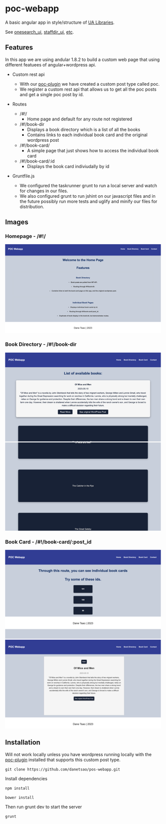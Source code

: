 # poc-webapp

A basic angular app in style/structure of [UA Libraries](https://github.com/ualibweb).

See [onesearch_ui](https://github.com/ualibweb/oneSearch_ui), [staffdir_ui](https://github.com/ualibweb/staffdir_ui), [etc](https://github.com/ualibweb).


## Features
In this app we are using andular 1.8.2 to build a custom web page that using different featuees of angular+wordpress api.

- Custom rest api
    - With our [poc-plugin](https://github.com/danetsao/poc-plugin) we have created a custom post type called poc.
    - We register a custom rest api that allows us to get all the poc posts and get a single poc post by id.
- Routes
    - /#!/
        - Home page and default for any route not registered
    - /#!/book-dir
        - Displays a book directory which is a list of all the books
        - Contains links to each individual book card and the original wordpress post
    - /#!/book-card/
        - A simple page that just shows how to access the individual book card
    - /#!/book-card/:id
        - Displays the book card indiviudally by id


- Gruntfile.js
    - We configured the taskrunner grunt to run a local server and watch for changes in our files.
    - We also configured grunt to run jshint on our javascript files and in the future possibly run more tests and uglify and minify our files for distribution.


## Images

### Homepage - /#!/

![home](https://github.com/danetsao/poc-webapp/blob/main/images/poc-webapp-home.jpg)

### Book Directory - /#!/book-dir

![book-dir2](https://github.com/danetsao/poc-webapp/blob/main/images/poc-webapp-dir2.jpg)
![book-dir1](https://github.com/danetsao/poc-webapp/blob/main/images/poc-webapp-dir1.jpg)

### Book Card - /#!/book-card/:post_id

![book-card1](https://github.com/danetsao/poc-webapp/blob/main/images/poc-webapp-card1.jpg)
![book-card2](https://github.com/danetsao/poc-webapp/blob/main/images/poc-webapp-card2.jpg)


## Installation
Will not work locally unless you have wordpress running locally with the [poc-plugin](https://github.com/danetsao/poc-plugin) installed that supports this custom post type.
```
git clone https://github.com/danetsao/pos-webapp.git
```
Install dependencies
```
npm install
```
```
bower install
```
Then run grunt dev to start the server
```
grunt
```

